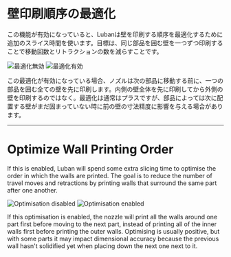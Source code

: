 壁印刷順序の最適化
====
この機能が有効になっていると、Lubanは壁を印刷する順序を最適化するために追加のスライス時間を使います。目標は、同じ部品を囲む壁を一つずつ印刷することで移動回数とリトラクションの数を減らすことです。

![最適化無効](../images/optimize_wall_printing_order_disabled.gif)
![最適化有効](../images/optimize_wall_printing_order_enabled.gif)

この最適化が有効になっている場合、ノズルは次の部品に移動する前に、一つの部品を囲む全ての壁を先に印刷します。内側の壁全体を先に印刷してから外側の壁を印刷するのではなく。最適化は通常はプラスですが、部品によっては次に配置する壁がまだ固まっていない時に前の壁の寸法精度に影響を与える場合があります。

---

Optimize Wall Printing Order
====
If this is enabled, Luban will spend some extra slicing time to optimise the order in which the walls are printed. The goal is to reduce the number of travel moves and retractions by printing walls that surround the same part after one another.

![Optimisation disabled](../images/optimize_wall_printing_order_disabled.gif)
![Optimisation enabled](../images/optimize_wall_printing_order_enabled.gif)

If this optimisation is enabled, the nozzle will print all the walls around one part first before moving to the next part, instead of printing all of the inner walls first before printing the outer walls. Optimising is usually positive, but with some parts it may impact dimensional accuracy because the previous wall hasn't solidified yet when placing down the next one next to it.